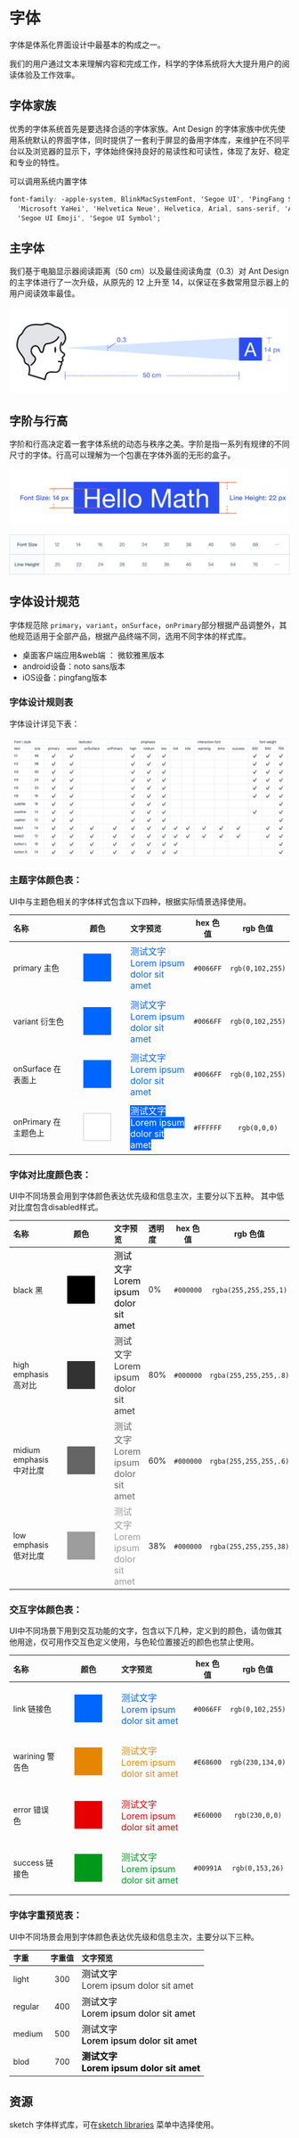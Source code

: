 # 字体

字体是体系化界面设计中最基本的构成之一。

我们的用户通过文本来理解内容和完成工作，科学的字体系统将大大提升用户的阅读体验及工作效率。

## 字体家族

优秀的字体系统首先是要选择合适的字体家族。Ant Design 的字体家族中优先使用系统默认的界面字体，同时提供了一套利于屏显的备用字体库，来维护在不同平台以及浏览器的显示下，字体始终保持良好的易读性和可读性，体现了友好、稳定和专业的特性。

可以调用系统内置字体

```css
font-family: -apple-system, BlinkMacSystemFont, 'Segoe UI', 'PingFang SC', 'Hiragino Sans GB',
  'Microsoft YaHei', 'Helvetica Neue', Helvetica, Arial, sans-serif, 'Apple Color Emoji',
  'Segoe UI Emoji', 'Segoe UI Symbol';
```

## 主字体

我们基于电脑显示器阅读距离（50 cm）以及最佳阅读角度（0.3）对 Ant Design 的主字体进行了一次升级，从原先的 12 上升至 14，以保证在多数常用显示器上的用户阅读效率最佳。

![最佳字体大小](../../assets/imgs/yriUFbqOPtVniYYiikfb.png)

## 字阶与行高

字阶和行高决定着一套字体系统的动态与秩序之美。字阶是指一系列有规律的不同尺寸的字体。行高可以理解为一个包裹在字体外面的无形的盒子。

![字阶](../../assets/imgs/xpykKKFJQorFJltdXkie.png)

![行高](../../assets/imgs/iFjgfIBExksqCqGMwUlw.png)


## 字体设计规范

字体规范除 `primary`，`variant`，`onSurface`，`onPrimary`部分根据产品调整外，其他规范适用于全部产品，根据产品终端不同，选用不同字体的样式库。

- 桌面客户端应用&web端 ： 微软雅黑版本
- android设备：noto sans版本
- iOS设备：pingfang版本


### 字体设计规则表

字体设计详见下表：

<!-- |-|-|textcolor|*|*|*|emphasis|*|*|interaction font|*|*|*|*|font weight|*|*|
|:--|:--|:--:|:--:|:--:|:--:|:--:|:--:|:--:|:--:|:--:|:--:|:--:|:--:|:--:|:--:|:--:|
|text|font size|primary|variant|onSurface|onPrimary|high|midium|low|link|info|warining|error|success|300|500|700|
| h1       | 46 | ✔️ | ✔️ |  |  | ✔️ | ✔️ | ✔️ |  |  |  |  |  | ✔️ | ✔️ | ✔️ |
| h2       | 38 | ✔️ | ✔️ |  |  | ✔️ | ✔️ | ✔️ |  |  |  |  |  | ✔️ | ✔️ | ✔️ |
| h3       | 30 | ✔️ | ✔️ |  |  | ✔️ | ✔️ | ✔️ |  |  |  |  |  | ✔️ | ✔️ | ✔️ |
| h4       | 24 | ✔️ | ✔️ |  |  | ✔️ | ✔️ | ✔️ |  |  |  |  |  | ✔️ | ✔️ | ✔️ |
| h5       | 20 | ✔️ | ✔️ |  |  | ✔️ | ✔️ | ✔️ |  |  |  |  |  | ✔️ | ✔️ | ✔️ |
| h6       | 16 | ✔️ | ✔️ |  |  | ✔️ | ✔️ | ✔️ |  |  |  |  |  | ✔️ | ✔️ | ✔️ |
| subtitle | 16 | ✔️ | ✔️ |  |  | ✔️ | ✔️ | ✔️ |  |  |  |  |  |  |  | ✔️ |
| overline | 14 | ✔️ | ✔️ |  |  | ✔️ | ✔️ | ✔️ |  |  |  |  |  | ✔️ |  | ✔️ |
| caption  | 12 | ✔️ | ✔️ |  |  | ✔️ | ✔️ | ✔️ |  |  |  |  |  |  |  | ✔️ |
| body1    | 14 | ✔️ | ✔️ | ✔️ | ✔️ | ✔️ | ✔️ | ✔️ | ✔️ | ✔️ | ✔️ | ✔️ | ✔️ |  | ✔️ | ✔️ |
| body2    | 12 | ✔️ | ✔️ | ✔️ | ✔️ | ✔️ | ✔️ | ✔️ | ✔️ | ✔️ | ✔️ | ✔️ | ✔️ |  | ✔️ | ✔️ |
| button L | 16 | ✔️ | ✔️ | ✔️ | ✔️ | ✔️ | ✔️ | ✔️ | ✔️ |  |  |  |  |  |  | ✔️ |
| button S | 14 | ✔️ | ✔️ | ✔️ | ✔️ | ✔️ | ✔️ | ✔️ | ✔️ |  |  |  |  |  |  | ✔️ | -->

![font style table](../../assets/imgs/pb-jx4ZAjh1fL.png)

### 主题字体颜色表：

UI中与主题色相关的字体样式包含以下四种，根据实际情景选择使用。

| 名称 | 颜色 | 文字预览 | hex 色值 | rgb 色值 |
| :-- | :--: | :-- | :--: | :--: |
| primary 主色 | <span style="margin:20px;padding:25px;background:#06f;float:left;"></span> | <span style="font-size:16px;color:#0066ff;">测试文字 <br> Lorem ipsum dolor sit amet</span> | `#0066FF` | `rgb(0,102,255)` |
| variant 衍生色 | <span style="margin:20px;padding:25px;background:#06f;float:left;"></span> | <span style="font-size:16px;color:#0066ff;">测试文字 <br> Lorem ipsum dolor sit amet</span>| `#0066FF` | `rgb(0,102,255)` |
| onSurface 在表面上 | <span style="margin:20px;padding:25px;background:#06f;float:left;"></span> | <span style="font-size:16px;color:#0066ff;">测试文字 <br> Lorem ipsum dolor sit amet</span>|  `#0066FF` | `rgb(0,102,255)` |
| onPrimary 在主题色上 | <span style="margin:20px;padding:24px;background:#fff;border:1px #ccc solid;float:left;"></span> | <span style="font-size:16px; background:#06f;color:#fff;">测试文字 <br> Lorem ipsum dolor sit amet</span>| `#FFFFFF` | `rgb(0,0,0)` |

### 字体对比度颜色表：

UI中不同场景会用到字体颜色表达优先级和信息主次，主要分以下五种。  其中低对比度包含disabled样式。

| 名称 | 颜色 | 文字预览 | 透明度 | hex 色值 | rgb 色值 |
| :-- | :--: | :-- | :-- | :--: | :--: |
| black 黑 | <span style="margin:20px;padding:25px;background:#000;float:left;"></span> |<span style="font-size:16px;color:#000;">测试文字 <br> Lorem ipsum dolor sit amet</span> | 0% | `#000000` | `rgba(255,255,255,1)` |
| high emphasis 高对比 | <span style="margin:20px;padding:25px;background:#000;float:left;opacity:.8;"></span> |<span style="font-size:16px;color:#000;opacity:.8;">测试文字 <br> Lorem ipsum dolor sit amet</span> | 80% | `#000000` | `rgba(255,255,255,.8)` |
| midium emphasis 中对比度 | <span style="margin:20px;padding:25px;background:#000;float:left;opacity:.6;"></span> |<span style="font-size:16px;color:#000;opacity:.6;">测试文字 <br> Lorem ipsum dolor sit amet</span> | 60% | `#000000` | `rgba(255,255,255,.6)` |
| low emphasis 低对比度 | <span style="margin:20px;padding:25px;background:#000;float:left;opacity:.38;"></span> |<span style="font-size:16px;color:#000;opacity:.38;">测试文字 <br> Lorem ipsum dolor sit amet</span> | 38% | `#000000` | `rgba(255,255,255,38)` |

### 交互字体颜色表：

UI中不同场景下用到交互功能的文字，包含以下几种，定义到的颜色，请勿做其他用途，仅可用作交互色定义使用，与色轮位置接近的颜色也禁止使用。

| 名称 | 颜色 | 文字预览 | hex 色值 | rgb 色值 |
| :-- | :--: | :-- | :--: | :--: |
| link 链接色 | <span style="margin:20px;padding:25px;background:#06f;float:left;"></span> | <span style="font-size:16px;color:#0066ff;">测试文字 <br> Lorem ipsum dolor sit amet</span> | `#0066FF` | `rgb(0,102,255)` |
| warining 警告色 | <span style="margin:20px;padding:25px;background:#e68600;float:left;"></span> | <span style="font-size:16px;color:#e68600;">测试文字 <br> Lorem ipsum dolor sit amet</span> | `#E68600` | `rgb(230,134,0)` |
| error 错误色 | <span style="margin:20px;padding:25px;background:#E60000;float:left;"></span> | <span style="font-size:16px;color:#E60000;">测试文字 <br> Lorem ipsum dolor sit amet</span> | `#E60000` | `rgb(230,0,0)` |
| success 链接色 | <span style="margin:20px;padding:25px;background:#00991A;float:left;"></span> | <span style="font-size:16px;color:#00991A;">测试文字 <br> Lorem ipsum dolor sit amet</span> | `#00991A` | `rgb(0,153,26)` |

### 字体字重预览表：

UI中不同场景会用到字体颜色表达优先级和信息主次，主要分以下三种。

| 字重 | 字重值 | 文字预览 |
| :-- | :--: | :-- |
| light | 300 | <span style="font-size:16px;color:#000; font-weight:300;">测试文字 <br> Lorem ipsum dolor sit amet</span> |
| regular | 400 |  <span style="font-size:16px;color:#000; font-weight:400;">测试文字 <br> Lorem ipsum dolor sit amet</span> |
| medium | 500 |  <span style="font-size:16px;color:#000; font-weight:500;">测试文字 <br> Lorem ipsum dolor sit amet</span> |
| blod | 700 |  <span style="font-size:16px;color:#000; font-weight:700;">测试文字 <br> Lorem ipsum dolor sit amet</span> |


## 资源

sketch 字体样式库，可在[sketch libraries](/content/resources/sketchLib.md) 菜单中选择使用。